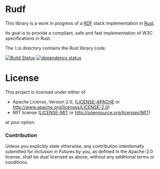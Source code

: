 # Rudf

This library is a work in progress of a [RDF](https://www.w3.org/RDF/) stack implementation in [Rust](https://www.rust-lang.org).

Its goal is to provide a compliant, safe and fast implementation of W3C specifications in Rust.

The `lib` directory contains the Rust library code.

[![Build Status](https://travis-ci.org/Tpt/rudf.svg?branch=master)](https://travis-ci.org/Tpt/rudf)
[![dependency status](https://deps.rs/repo/github/Tpt/rudf/status.svg)](https://deps.rs/repo/github/Tpt/rudf)


# License

This project is licensed under either of

 * Apache License, Version 2.0, ([LICENSE-APACHE](LICENSE-APACHE) or
   http://www.apache.org/licenses/LICENSE-2.0)
 * MIT license ([LICENSE-MIT](LICENSE-MIT) or
   http://opensource.org/licenses/MIT)
   
at your option.


### Contribution

Unless you explicitly state otherwise, any contribution intentionally submitted for inclusion in Futures by you, as defined in the Apache-2.0 license, shall be dual licensed as above, without any additional terms or conditions.
